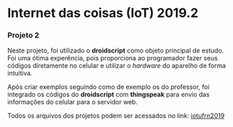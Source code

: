 # Internet das coisas (IoT) 2019.2

### Projeto 2

Neste projeto, foi utilizado o **droidscript** como objeto principal de estudo. Foi uma ótima experência, pois proporciona ao programador fazer seus códigos diretamente no celular e utilizar o *hardware* do aparelho de forma intuitiva.

Após criar exemplos seguindo como de exemplo os do professor, foi integrado os códigos do **droidscript** com **thingspeak** para envio das informações do celular para o servidor web.

Todos os arquivos dos projetos podem ser acessados no link: [iotufrn2019](https://iotufrn2019.000webhostapp.com/)
